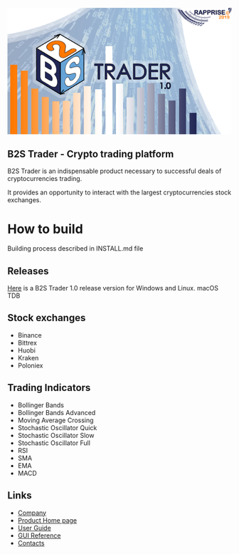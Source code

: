 ![B2S Trader](https://github.com/Rapprise/b2s-trader/blob/master/resources/b2s_images/start_logo.png)

## B2S Trader - Crypto trading platform

B2S Trader is an indispensable product necessary to successful deals of cryptocurrencies trading.

It provides an opportunity to interact with the largest cryptocurrencies stock exchanges.

# How to build
Building process described in INSTALL.md file

## Releases
[Here](https://rapprise.com/b2s-trader-1-0/) is a B2S Trader 1.0 release version for Windows and Linux.
macOS TDB

## Stock exchanges
* Binance
* Bittrex
* Huobi
* Kraken
* Poloniex

## Trading Indicators
* Bollinger Bands
* Bollinger Bands Advanced
* Moving Average Crossing
* Stochastic Oscillator Quick
* Stochastic Oscillator Slow
* Stochastic Oscillator Full
* RSI
* SMA
* EMA
* MACD

## Links
* [Company](https://rapprise.com)
* [Product Home page](https://rapprise.com/b2s-trader-1-0/)
* [User Guide](https://rapprise.com/b2s-trader-1-0/user-guide/)
* [GUI Reference](https://rapprise.com/b2s-trader-1-0/gui-reference/)
* [Contacts](https://rapprise.com/contacts/)
  
